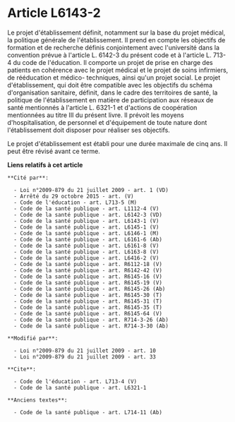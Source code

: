 # Article L6143-2

Le projet d'établissement définit, notamment sur la base du projet médical, la politique générale de l'établissement. Il
prend en compte les objectifs de formation et de recherche définis conjointement avec l'université dans la convention prévue
à l'article L. 6142-3 du présent code et à l'article L. 713-4 du code de l'éducation. Il comporte un projet de prise en
charge des patients en cohérence avec le projet médical et le projet de soins infirmiers, de rééducation et médico-
techniques, ainsi qu'un projet social. Le projet d'établissement, qui doit être compatible avec les objectifs du schéma
d'organisation sanitaire, définit, dans le cadre des territoires de santé, la politique de l'établissement en matière de
participation aux réseaux de santé mentionnés à l'article L. 6321-1 et d'actions de coopération mentionnées au titre III du
présent livre. Il prévoit les moyens d'hospitalisation, de personnel et d'équipement de toute nature dont l'établissement
doit disposer pour réaliser ses objectifs. 

Le projet d'établissement est établi pour une durée maximale de cinq ans. Il peut être révisé avant ce terme.

**Liens relatifs à cet article**

	**Cité par**:

	  - Loi n°2009-879 du 21 juillet 2009 - art. 1 (VD)
	  - Arrêté du 29 octobre 2015 - art. (V)
	  - Code de l'éducation - art. L713-5 (M)
	  - Code de la santé publique - art. L1112-4 (V)
	  - Code de la santé publique - art. L6142-3 (VD)
	  - Code de la santé publique - art. L6143-1 (V)
	  - Code de la santé publique - art. L6145-1 (V)
	  - Code de la santé publique - art. L6146-1 (M)
	  - Code de la santé publique - art. L6161-6 (Ab)
	  - Code de la santé publique - art. L6161-8 (V)
	  - Code de la santé publique - art. L6163-8 (V)
	  - Code de la santé publique - art. L6416-2 (V)
	  - Code de la santé publique - art. R6112-18 (V)
	  - Code de la santé publique - art. R6142-42 (V)
	  - Code de la santé publique - art. R6145-16 (V)
	  - Code de la santé publique - art. R6145-19 (V)
	  - Code de la santé publique - art. R6145-26 (Ab)
	  - Code de la santé publique - art. R6145-30 (T)
	  - Code de la santé publique - art. R6145-31 (T)
	  - Code de la santé publique - art. R6145-35 (T)
	  - Code de la santé publique - art. R6145-64 (V)
	  - Code de la santé publique - art. R714-3-26 (Ab)
	  - Code de la santé publique - art. R714-3-30 (Ab)

	**Modifié par**:

	  - Loi n°2009-879 du 21 juillet 2009 - art. 10
	  - Loi n°2009-879 du 21 juillet 2009 - art. 33

	**Cite**:

	  - Code de l'éducation - art. L713-4 (V)
	  - Code de la santé publique - art. L6321-1

	**Anciens textes**:

	  - Code de la santé publique - art. L714-11 (Ab)
